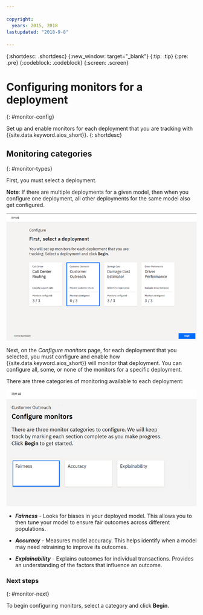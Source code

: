 ```yaml
---

copyright:
  years: 2015, 2018
lastupdated: "2018-9-8"

---
```


{:shortdesc: .shortdesc}
{:new_window: target="_blank"}
{:tip: .tip}
{:pre: .pre}
{:codeblock: .codeblock}
{:screen: .screen}

# Configuring monitors for a deployment
{: #monitor-config}

Set up and enable monitors for each deployment that you are tracking with {{site.data.keyword.aios_short}}.
{: shortdesc}

## Monitoring categories
{: #monitor-types}

First, you must select a deployment.

**Note**: If there are multiple deployments for a given model, then when you configure one deployment, all other deployments for the same model also get configured.

  ![Select deployment page](images/config-select-deploy.png)

Next, on the *Configure monitors* page, for each deployment that you selected, you must configure and enable how {{site.data.keyword.aios_short}} will monitor that deployment. You can configure all, some, or none of the monitors for a specific deployment.

There are three categories of monitoring available to each deployment:

  ![Configure monitor page](images/config-monitor-fair.png)

- ***Fairness*** - Looks for biases in your deployed model. This allows you to then tune your model to ensure fair outcomes across different populations.

- ***Accuracy*** - Measures model accuracy. This helps identify when a model may need retraining to improve its outcomes.

- ***Explainability*** - Explains outcomes for individual transactions. Provides an understanding of the factors that influence an outcome.

### Next steps
{: #monitor-next}

To begin configuring monitors, select a category and click **Begin**.
